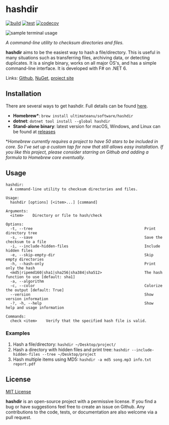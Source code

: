 # hashdir

[![build](https://github.com/ultimateanu/hashdir/actions/workflows/build.yml/badge.svg)](https://github.com/ultimateanu/hashdir/actions/workflows/build.yml)
[![test](https://github.com/ultimateanu/hashdir/actions/workflows/test.yml/badge.svg)](https://github.com/ultimateanu/hashdir/actions/workflows/test.yml)
[![codecov](https://codecov.io/gh/ultimateanu/hashdir/branch/main/graph/badge.svg?token=5RR570QEIX)](https://codecov.io/gh/ultimateanu/hashdir)

![sample terminal usage](https://ultimateanu.github.io/hashdir/assets/img/check_demo.svg)

_A command-line utility to checksum directories and files._

**hashdir** aims to be the easiest way to hash a file/directory. This is useful in many situations such as transferring files, archiving data, or detecting duplicates. It is a single binary, works on all major OS's, and has a simple command-line interface. It is developed with F# on .NET 6.

Links: [Github](https://github.com/ultimateanu/hashdir), [NuGet](https://www.nuget.org/packages/hashdir), [project site](https://ultimateanu.github.io/hashdir)

## Installation
There are several ways to get hashdir. Full details can be found [here](https://ultimateanu.github.io/hashdir/#installation).

- **Homebrew\***: `brew install ultimateanu/software/hashdir`
- **dotnet**: `dotnet tool install --global hashdir`
- **Stand-alone binary**: latest version for macOS, Windows, and Linux can be found at [releases](https://github.com/ultimateanu/hashdir/releases)

\*_Homebrew currently requires a project to have 50 stars to be included in core. So I’ve set up a custom tap for now that still allows easy installation. If you like this project, please consider starring on Github and adding a formula to Homebrew core eventually._


## Usage
```
hashdir:
  A command-line utility to checksum directories and files.

Usage:
  hashdir [options] [<item>...] [command]

Arguments:
  <item>    Directory or file to hash/check

Options:
  -t, --tree                                                  Print directory tree
  -s, --save                                                  Save the checksum to a file
  -i, --include-hidden-files                                  Include hidden files
  -e, --skip-empty-dir                                        Skip empty directories
  -h, --hash-only                                             Print only the hash
  <md5|ripemd160|sha1|sha256|sha384|sha512>                   The hash function to use [default: sha1]
  -a, --algorithm
  -c, --color                                                 Colorize the output [default: True]
  --version                                                   Show version information
  -?, -h, --help                                              Show help and usage information

Commands:
  check <item>    Verify that the specified hash file is valid.
```

### Examples
1. Hash a file/directory: `hashdir ~/Desktop/project/`
2. Hash a directory with hidden files and print tree: `hashdir --include-hidden-files --tree ~/Desktop/project`
3. Hash multiple items using MD5: `hashdir -a md5 song.mp3 info.txt report.pdf`

## License
[MIT License](https://github.com/ultimateanu/hashdir/blob/main/LICENSE)

**hashdir** is an open-source project with a permissive license. If you find a bug or have suggestions feel free to create an issue on Github. Any contributions to the code, tests, or documentation are also welcome via a pull request.
